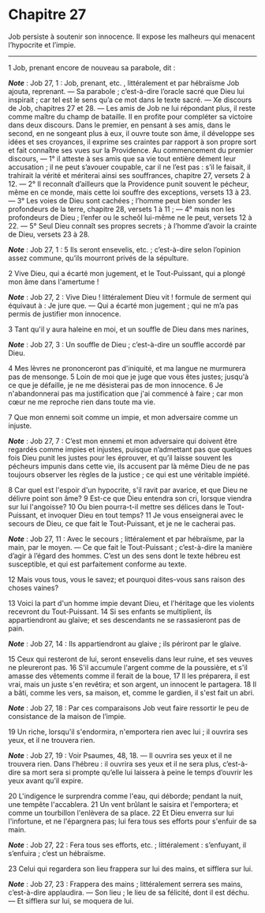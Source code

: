# Chapitre 27

Job persiste à soutenir son innocence.
Il expose les malheurs qui menacent l’hypocrite et l’impie.

***

1 Job, prenant encore de nouveau sa parabole, dit :

***Note*** :  Job 27, 1 : Job, prenant, etc. , littéralement et par hébraïsme Job ajouta, reprenant. ― Sa parabole ; c’est-à-dire l’oracle sacré que Dieu lui inspirait ; car tel est le sens qu’a ce mot dans le texte sacré. ― Xe discours de Job, chapitres 27 et 28. ― Les amis de Job ne lui répondant plus, il reste comme maître du champ de bataille. Il en profite pour compléter sa victoire dans deux discours. Dans le premier, en pensant à ses amis, dans le second, en ne songeant plus à eux, il ouvre toute son âme, il développe ses idées et ses croyances, il exprime ses craintes par rapport à son propre sort et fait connaître ses vues sur la Providence. Au commencement du premier discours, ― 1° il atteste à ses amis que sa vie tout entière dément leur accusation ; il ne peut s’avouer coupable, car il ne l’est pas : s’il le faisait, il trahirait la vérité et mériterai ainsi ses souffrances, chapitre 27, versets 2 à 12. ― 2° Il reconnaît d’ailleurs que la Providence punit souvent le pécheur, même en ce monde, mais cette loi
souffre des exceptions, versets 13 à 23. ― 3° Les voies de Dieu sont cachées ; l’homme peut bien sonder les profondeurs de la terre, chapitre 28, versets 1 à 11 ; ― 4° mais non les profondeurs de Dieu ; l’enfer ou le scheôl lui-même ne le peut, versets 12 à 22. ― 5° Seul Dieu connaît ses propres secrets ; à l’homme d’avoir la crainte de Dieu, versets 23 à 28.

***Note*** :  Job 27, 1 : 5 Ils seront ensevelis, etc. ; c’est-à-dire selon l’opinion assez commune, qu’ils mourront privés de la sépulture.


2 Vive Dieu, qui a écarté mon jugement, et le Tout-Puissant, qui a plongé mon âme dans l'amertume !

***Note*** :  Job 27, 2 : Vive Dieu ! littéralement Dieu vit ! formule de serment qui équivaut à : Je jure que. ― Qui a écarté mon jugement ; qui ne m’a pas permis de justifier mon innocence.

3 Tant qu'il y aura haleine en moi, et un souffle de Dieu dans mes narines,

***Note*** :  Job 27, 3 : Un souffle de Dieu ; c’est-à-dire un souffle accordé par Dieu.

4 Mes lèvres ne prononceront pas d'iniquité, et ma langue ne murmurera pas de mensonge. 5 Loin de moi que je juge que vous êtes justes; jusqu'à ce que je défaille, je ne me désisterai pas de mon innocence. 6 Je n'abandonnerai pas ma justification que j'ai commencé à faire ; car mon cœur ne me reproche rien dans toute ma vie.


7 Que mon ennemi soit comme un impie, et mon adversaire comme un injuste.

***Note*** :  Job 27, 7 : C’est mon ennemi et mon adversaire qui doivent être regardés comme impies et injustes, puisque n’admettant pas que quelques fois Dieu punit les justes pour les éprouver, et qu’il laisse souvent les pécheurs impunis dans cette vie, ils accusent par là même Dieu de ne pas toujours observer les règles de la justice ; ce qui est une véritable impiété.

8 Car quel est l'espoir d'un hypocrite, s'il ravit par avarice, et que Dieu ne délivre point son âme? 9 Est-ce que Dieu entendra son cri, lorsque viendra sur lui l'angoisse? 10 Ou bien pourra-t-il mettre ses délices dans le Tout-Puissant, et invoquer Dieu en tout temps? 11 Je vous enseignerai avec le secours de Dieu, ce que fait le Tout-Puissant, et je ne le cacherai pas.

***Note*** :  Job 27, 11 : Avec le secours ; littéralement et par hébraïsme, par la main, par le moyen. ― Ce que fait le Tout-Puissant ; c’est-à-dire la manière d’agir à l’égard des hommes. C’est un des sens dont le texte hébreu est susceptible, et qui est parfaitement conforme au texte.

12 Mais vous tous, vous le savez; et pourquoi dites-vous sans raison des choses vaines?


13 Voici la part d'un homme impie devant Dieu, et l'héritage que les violents recevront du Tout-Puissant. 14 Si ses enfants se multiplient, ils appartiendront au glaive; et ses descendants ne se rassasieront pas de pain.

***Note*** :  Job 27, 14 : Ils appartiendront au glaive ; ils périront par le glaive.

15 Ceux qui resteront de lui, seront ensevelis dans leur ruine, et ses veuves ne pleureront pas. 16 S'il accumule l'argent comme de la poussière, et s'il amasse des vêtements comme il ferait de la boue, 17 Il les préparera, il est vrai, mais un juste s'en revêtira; et son argent, un innocent le partagera. 18 Il a bâti, comme les vers, sa maison, et, comme le gardien, il s'est fait un abri.

***Note*** :  Job 27, 18 : Par ces comparaisons Job veut faire ressortir le peu de consistance de la maison de l’impie.

19 Un riche, lorsqu'il s'endormira, n'emportera rien avec lui ; il ouvrira ses yeux, et il ne trouvera rien.

***Note*** :  Job 27, 19 : Voir Psaumes, 48, 18. ― Il ouvrira ses yeux et il ne trouvera rien. Dans l’hébreu : il ouvrira ses yeux et il ne sera plus, c’est-à-dire sa mort sera si prompte qu’elle lui laissera à peine le temps d’ouvrir les yeux avant qu’il expire.

20 L'indigence le surprendra comme l'eau, qui déborde; pendant la nuit, une tempête l'accablera. 21 Un vent brûlant le saisira et l'emportera; et comme un tourbillon l'enlèvera de sa place. 22 Et Dieu enverra sur lui l'infortune, et ne l'épargnera pas; lui fera tous ses efforts pour s'enfuir de sa main.

***Note*** :  Job 27, 22 : Fera tous ses efforts, etc. ; littéralement : s’enfuyant, il s’enfuira ; c’est un hébraïsme.

23 Celui qui regardera son lieu frappera sur lui des mains, et sifflera sur lui.

***Note*** :  Job 27, 23 : Frappera des mains ; littéralement serrera ses mains, c’est-à-dire applaudira. ― Son lieu ; le lieu de sa félicité, dont il est déchu. ― Et sifflera sur lui, se moquera de lui.

